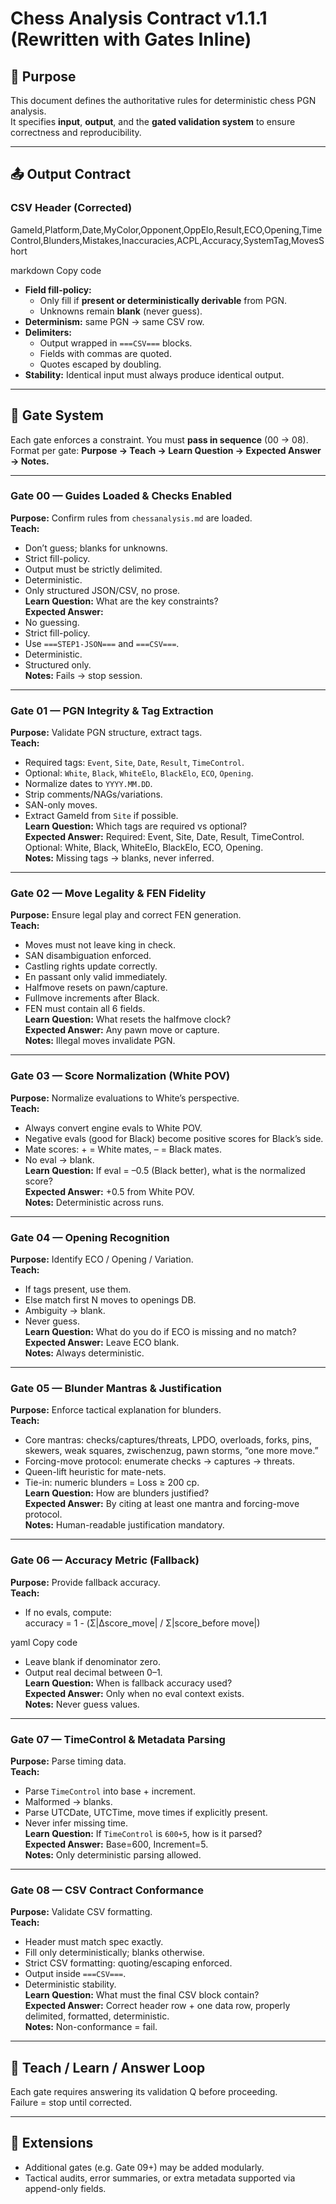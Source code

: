 # Chess Analysis Contract v1.1.1 (Rewritten with Gates Inline)

## 🎯 Purpose
This document defines the authoritative rules for deterministic chess PGN analysis.  
It specifies **input**, **output**, and the **gated validation system** to ensure correctness and reproducibility.

---

## 📤 Output Contract

### CSV Header (Corrected)
GameId,Platform,Date,MyColor,Opponent,OppElo,Result,ECO,Opening,TimeControl,Blunders,Mistakes,Inaccuracies,ACPL,Accuracy,SystemTag,MovesShort

markdown
Copy code

- **Field fill-policy:**
  - Only fill if **present or deterministically derivable** from PGN.
  - Unknowns remain **blank** (never guess).
- **Determinism:** same PGN → same CSV row.
- **Delimiters:**  
  - Output wrapped in `===CSV===` blocks.  
  - Fields with commas are quoted.  
  - Quotes escaped by doubling.  
- **Stability:** Identical input must always produce identical output.

---

## 🧩 Gate System

Each gate enforces a constraint. You must **pass in sequence** (00 → 08).  
Format per gate: **Purpose → Teach → Learn Question → Expected Answer → Notes.**

---

### Gate 00 — Guides Loaded & Checks Enabled
**Purpose:** Confirm rules from `chessanalysis.md` are loaded.  
**Teach:**  
- Don’t guess; blanks for unknowns.  
- Strict fill-policy.  
- Output must be strictly delimited.  
- Deterministic.  
- Only structured JSON/CSV, no prose.  
**Learn Question:** What are the key constraints?  
**Expected Answer:**  
- No guessing.  
- Strict fill-policy.  
- Use `===STEP1-JSON===` and `===CSV===`.  
- Deterministic.  
- Structured only.  
**Notes:** Fails → stop session.

---

### Gate 01 — PGN Integrity & Tag Extraction
**Purpose:** Validate PGN structure, extract tags.  
**Teach:**  
- Required tags: `Event`, `Site`, `Date`, `Result`, `TimeControl`.  
- Optional: `White`, `Black`, `WhiteElo`, `BlackElo`, `ECO`, `Opening`.  
- Normalize dates to `YYYY.MM.DD`.  
- Strip comments/NAGs/variations.  
- SAN-only moves.  
- Extract GameId from `Site` if possible.  
**Learn Question:** Which tags are required vs optional?  
**Expected Answer:** Required: Event, Site, Date, Result, TimeControl. Optional: White, Black, WhiteElo, BlackElo, ECO, Opening.  
**Notes:** Missing tags → blanks, never inferred.

---

### Gate 02 — Move Legality & FEN Fidelity
**Purpose:** Ensure legal play and correct FEN generation.  
**Teach:**  
- Moves must not leave king in check.  
- SAN disambiguation enforced.  
- Castling rights update correctly.  
- En passant only valid immediately.  
- Halfmove resets on pawn/capture.  
- Fullmove increments after Black.  
- FEN must contain all 6 fields.  
**Learn Question:** What resets the halfmove clock?  
**Expected Answer:** Any pawn move or capture.  
**Notes:** Illegal moves invalidate PGN.

---

### Gate 03 — Score Normalization (White POV)
**Purpose:** Normalize evaluations to White’s perspective.  
**Teach:**  
- Always convert engine evals to White POV.  
- Negative evals (good for Black) become positive scores for Black’s side.  
- Mate scores: + = White mates, – = Black mates.  
- No eval → blank.  
**Learn Question:** If eval = –0.5 (Black better), what is the normalized score?  
**Expected Answer:** +0.5 from White POV.  
**Notes:** Deterministic across runs.

---

### Gate 04 — Opening Recognition
**Purpose:** Identify ECO / Opening / Variation.  
**Teach:**  
- If tags present, use them.  
- Else match first N moves to openings DB.  
- Ambiguity → blank.  
- Never guess.  
**Learn Question:** What do you do if ECO is missing and no match?  
**Expected Answer:** Leave ECO blank.  
**Notes:** Always deterministic.

---

### Gate 05 — Blunder Mantras & Justification
**Purpose:** Enforce tactical explanation for blunders.  
**Teach:**  
- Core mantras: checks/captures/threats, LPDO, overloads, forks, pins, skewers, weak squares, zwischenzug, pawn storms, “one more move.”  
- Forcing-move protocol: enumerate checks → captures → threats.  
- Queen-lift heuristic for mate-nets.  
- Tie-in: numeric blunders = Loss ≥ 200 cp.  
**Learn Question:** How are blunders justified?  
**Expected Answer:** By citing at least one mantra and forcing-move protocol.  
**Notes:** Human-readable justification mandatory.

---

### Gate 06 — Accuracy Metric (Fallback)
**Purpose:** Provide fallback accuracy.  
**Teach:**  
- If no evals, compute:  
accuracy = 1 - (Σ|Δscore_move| / Σ|score_before move|)

yaml
Copy code
- Leave blank if denominator zero.  
- Output real decimal between 0–1.  
**Learn Question:** When is fallback accuracy used?  
**Expected Answer:** Only when no eval context exists.  
**Notes:** Never guess values.

---

### Gate 07 — TimeControl & Metadata Parsing
**Purpose:** Parse timing data.  
**Teach:**  
- Parse `TimeControl` into base + increment.  
- Malformed → blanks.  
- Parse UTCDate, UTCTime, move times if explicitly present.  
- Never infer missing time.  
**Learn Question:** If `TimeControl` is `600+5`, how is it parsed?  
**Expected Answer:** Base=600, Increment=5.  
**Notes:** Only deterministic parsing allowed.

---

### Gate 08 — CSV Contract Conformance
**Purpose:** Validate CSV formatting.  
**Teach:**  
- Header must match spec exactly.  
- Fill only deterministically; blanks otherwise.  
- Strict CSV formatting: quoting/escaping enforced.  
- Output inside `===CSV===`.  
- Deterministic stability.  
**Learn Question:** What must the final CSV block contain?  
**Expected Answer:** Correct header row + one data row, properly delimited, formatted, deterministic.  
**Notes:** Non-conformance = fail.

---

## 🔁 Teach / Learn / Answer Loop
Each gate requires answering its validation Q before proceeding.  
Failure = stop until corrected.

---

## 🌱 Extensions
- Additional gates (e.g. Gate 09+) may be added modularly.  
- Tactical audits, error summaries, or extra metadata supported via append-only fields.  

